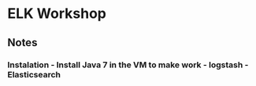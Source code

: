 <h1> ELK Workshop </h1>
<h2> Notes
<h3> Instalation
- Install Java 7 in the VM to make work
 - <b>logstash</b>
 - <b>Elasticsearch</b>
